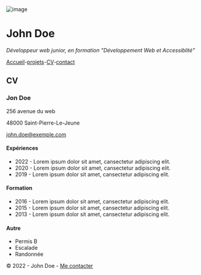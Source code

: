 ![image](https://bureau-store.fr/modules/ph_simpleblog/featured/30.jpg) 

# John Doe 

*Développeur web junior, en formation "Développement Web et Accessiblité"*

[Accueil](README.md)-[projets](projets.md)-[CV](CV.md)-[contact](Contact.md) 

## CV 

### Jon Doe 

256 avenue du web 

48000 Saint-Pierre-Le-Jeune 

[john.doe@exemple.com]() 

#### Expériences  

* 2022 - Lorem ipsum dolor sit amet, cansectetur adipiscing elit.
* 2020 - Lorem ipsum dolor sit amet, cansectetur adipiscing elit.
* 2019 - Lorem ipsum dolor sit amet, cansectetur adipiscing elit. 

#### Formation 

* 2016 - Lorem ipsum dolor sit amet, cansectetur adipiscing elit. 
* 2015 - Lorem ipsum dolor sit amet, cansectetur adipiscing elit. 
* 2013 - Lorem ipsum dolor sit amet, cansectetur adipiscing elit.  
  
#### Autre 

* Permis B 
* Escalade 
* Randonnée

© 2022 - John Doe - [Me contacter]() 